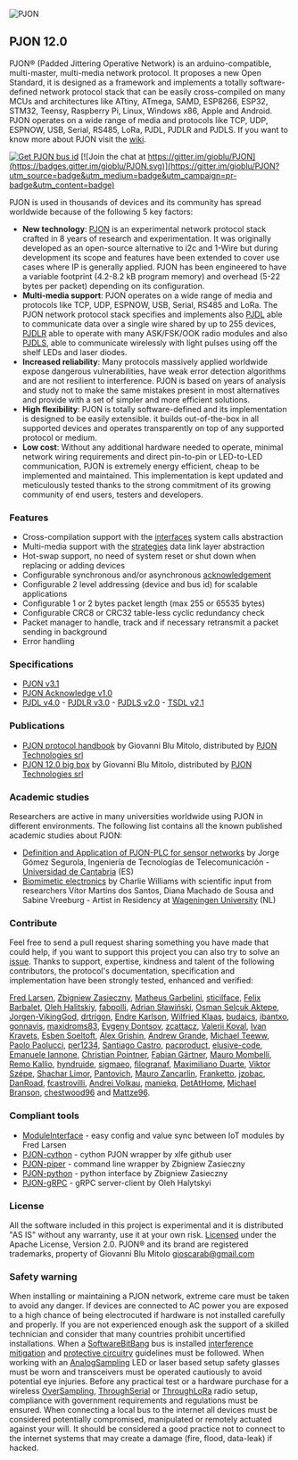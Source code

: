 
![PJON](http://www.gioblu.com/PJON/PJON-github-header-tiny.png)
## PJON 12.0
PJON® (Padded Jittering Operative Network) is an arduino-compatible, multi-master, multi-media network protocol. It proposes a new Open Standard, it is designed as a framework and implements a totally software-defined network protocol stack that can be easily cross-compiled on many MCUs and architectures like ATtiny, ATmega, SAMD, ESP8266, ESP32, STM32, Teensy, Raspberry Pi, Linux, Windows x86, Apple and Android. PJON operates on a wide range of media and protocols like TCP, UDP, ESPNOW, USB, Serial, RS485, LoRa, PJDL, PJDLR and PJDLS. If you want to know more about PJON visit the [wiki](https://github.com/gioblu/PJON/wiki).

[![Get PJON bus id](https://img.shields.io/badge/get-PJON%20bus%20id-lightgrey.svg)](http://www.pjon.org/get-bus-id.php)
[![Join the chat at https://gitter.im/gioblu/PJON](https://badges.gitter.im/gioblu/PJON.svg)](https://gitter.im/gioblu/PJON?utm_source=badge&utm_medium=badge&utm_campaign=pr-badge&utm_content=badge)

PJON is used in thousands of devices and its community has spread worldwide because of the following 5 key factors:
- **New technology**: [PJON](specification/PJON-protocol-specification-v3.1.md) is an experimental network protocol stack crafted in 8 years of research and experimentation. It was originally developed as an open-source alternative to i2c and 1-Wire but during development its scope and features have been extended to cover use cases where IP is generally applied. PJON has been engineered to have a variable footprint (4.2-8.2 kB program memory) and overhead (5-22 bytes per packet) depending on its configuration.
- **Multi-media support**: PJON operates on a wide range of media and protocols like TCP, UDP, ESPNOW, USB, Serial, RS485 and LoRa. The PJON network protocol stack specifies and implements also [PJDL](src/strategies/SoftwareBitBang/specification/PJDL-specification-v4.0.md) able to communicate data over a single wire shared by up to 255 devices, [PJDLR](src/strategies/OverSampling/specification/PJDLR-specification-v3.0.md) able to operate with many ASK/FSK/OOK radio modules and also [PJDLS](src/strategies/AnalogSampling/specification/PJDLS-specification-v2.0.md), able to communicate wirelessly with light pulses using off the shelf LEDs and laser diodes.
- **Increased reliability**: Many protocols massively applied worldwide expose dangerous vulnerabilities, have weak error detection algorithms and are not resilient to interference. PJON is based on years of analysis and study not to make the same mistakes present in most alternatives and provide with a set of simpler and more efficient solutions.
- **High flexibility**: PJON is totally software-defined and its implementation is designed to be easily extensible. it builds out-of-the-box in all supported devices and operates transparently on top of any supported protocol or medium.
- **Low cost**: Without any additional hardware needed to operate, minimal network wiring requirements and direct pin-to-pin or LED-to-LED communication, PJON is extremely energy efficient, cheap to be implemented and maintained. This implementation is kept updated and meticulously tested thanks to the strong commitment of its growing community of end users, testers and developers.

### Features
- Cross-compilation support with the [interfaces](src/interfaces) system calls abstraction   
- Multi-media support with the [strategies](src/strategies) data link layer abstraction
- Hot-swap support, no need of system reset or shut down when replacing or adding devices
- Configurable synchronous and/or asynchronous [acknowledgement](specification/PJON-protocol-acknowledge-specification-v1.0.md)
- Configurable 2 level addressing (device and bus id) for scalable applications
- Configurable 1 or 2 bytes packet length (max 255 or 65535 bytes)
- Configurable CRC8 or CRC32 table-less cyclic redundancy check
- Packet manager to handle, track and if necessary retransmit a packet sending in background
- Error handling

### Specifications
- [PJON v3.1](specification/PJON-protocol-specification-v3.1.md)
- [PJON Acknowledge v1.0](specification/PJON-protocol-acknowledge-specification-v1.0.md)
- [PJDL v4.0](src/strategies/SoftwareBitBang/specification/PJDL-specification-v4.0.md) - [PJDLR v3.0](src/strategies/OverSampling/specification/PJDLR-specification-v3.0.md) - [PJDLS v2.0](src/strategies/AnalogSampling/specification/PJDLS-specification-v2.0.md) - [TSDL v2.1](src/strategies/ThroughSerial/specification/TSDL-specification-v2.1.md)

### Publications
- [PJON protocol handbook](https://www.pjon-technologies.com/collections/frontpage/products/pjon-protocol-hand-book) by Giovanni Blu Mitolo, distributed by [PJON Technologies srl](https://www.pjon-technologies.com)
- [PJON 12.0 big box](https://www.pjon-technologies.com/collections/frontpage/products/pjon-protocol-12-0-big-box) by Giovanni Blu Mitolo, distributed by [PJON Technologies srl](https://www.pjon-technologies.com)

### Academic studies
Researchers are active in many universities worldwide using PJON in different environments. The following list contains all the known published academic studies about PJON:
- [Definition and Application of PJON-PLC for sensor networks](https://repositorio.unican.es/xmlui/bitstream/handle/10902/14012/408952.pdf?sequence=1) by Jorge Gómez Segurola, Ingeniería de Tecnologías de
Telecomunicación - [Universidad de Cantabria](https://web.unican.es/) (ES)
- [Biomimetic electronics](http://c.harl.ie/biomimetic.html) by Charlie Williams with scientific input from researchers Vítor Martins dos Santos, Diana Machado de Sousa and Sabine Vreeburg - Artist in Residency at [Wageningen University](https://www.wur.nl/en.htm) (NL)

### Contribute
Feel free to send a pull request sharing something you have made that could help, if you want to support this project you can also try to solve an [issue](https://github.com/gioblu/PJON/issues). Thanks to support, expertise, kindness and talent of the following contributors, the protocol's documentation, specification and implementation have been strongly tested, enhanced and verified:

[Fred Larsen](https://github.com/fredilarsen), [Zbigniew Zasieczny](https://github.com/girgitt), [Matheus Garbelini](https://github.com/Matheus-Garbelini), [sticilface](https://github.com/sticilface), [Felix Barbalet](https://github.com/xlfe), [Oleh Halitskiy](https://github.com/Halytskyi), [fabpolli](https://github.com/fabpolli), [Adrian Sławiński](https://github.com/4ib3r), [Osman Selçuk Aktepe](https://github.com/osman-aktepe), [Jorgen-VikingGod](https://github.com/Jorgen-VikingGod), [drtrigon](https://github.com/drtrigon), [Endre Karlson](https://github.com/ekarlso), [Wilfried Klaas](https://github.com/willie68), [budaics](https://github.com/budaics), [ibantxo](https://github.com/ibantxo), [gonnavis](https://github.com/gonnavis), [maxidroms83](https://github.com/maxidroms83), [Evgeny Dontsov](https://github.com/dontsovcmc), [zcattacz](https://github.com/zcattacz), [Valerii Koval](https://github.com/valeros), [Ivan Kravets](https://github.com/ivankravets), [Esben Soeltoft](https://github.com/EsbenSoeltoft), [Alex Grishin](https://github.com/240974a), [Andrew Grande](https://github.com/aperepel), [Michael Teeww](https://github.com/MichMich), [Paolo Paolucci](https://github.com/PaoloP74), [per1234](https://github.com/per1234), [Santiago Castro](https://github.com/bryant1410), [pacproduct](https://github.com/pacproduct), [elusive-code](https://github.com/elusive-code), [Emanuele Iannone](https://github.com/eiannone), [Christian Pointner](https://github.com/equinox0815), [Fabian Gärtner](https://github.com/TeeTrizZz), [Mauro Mombelli](https://github.com/MauroMombelli), [Remo Kallio](https://github.com/shacal), [hyndruide](https://github.com/hyndruide), [sigmaeo](https://github.com/sigmaeo), [filogranaf](https://github.com/filogranaf), [Maximiliano Duarte](https://github.com/domonetic), [Viktor Szépe](https://github.com/szepeviktor), [Shachar Limor](), [Pantovich](), [Mauro Zancarlin](), [Franketto](), [jzobac](), [DanRoad](), [fcastrovilli](https://github.com/fcastrovilli), [Andrei Volkau](https://github.com/andrei-volkau), [maniekq](https://github.com/maniekq), [DetAtHome](https://github.com/DetAtHome), [Michael Branson](https://github.com/mxbranson), [chestwood96](https://github.com/chestwood96) and [Mattze96](https://github.com/Mattze96).

### Compliant tools
- [ModuleInterface](https://github.com/fredilarsen/ModuleInterface) - easy config and value sync between IoT modules by Fred Larsen
- [PJON-cython](https://github.com/xlfe/PJON-cython) - cython PJON wrapper by xlfe github user
- [PJON-piper](https://github.com/Girgitt/PJON-piper) - command line wrapper by Zbigniew Zasieczny
- [PJON-python](https://github.com/Girgitt/PJON-python) - python interface by Zbigniew Zasieczny
- [PJON-gRPC](https://github.com/Halytskyi/PJON-gRPC) - gRPC server-client by Oleh Halytskyi

### License
All the software included in this project is experimental and it is distributed "AS IS" without any warranty, use it at your own risk. [Licensed](https://github.com/gioblu/PJON/blob/master/LICENSE.md) under the Apache License, Version 2.0. PJON® and its brand are registered trademarks, property of Giovanni Blu Mitolo gioscarab@gmail.com

### Safety warning
When installing or maintaining a PJON network, extreme care must be taken to avoid any danger. If devices are connected to AC power you are exposed to a high chance of being electrocuted if hardware is not installed carefully and properly. If you are not experienced enough ask the support of a skilled technician and consider that many countries prohibit uncertified installations. When a [SoftwareBitBang](/src/strategies/SoftwareBitBang) bus is installed [interference mitigation](https://github.com/gioblu/PJON/wiki/Mitigate-interference) and [protective circuitry](https://github.com/gioblu/PJON/wiki/Protective-circuitry) guidelines must be followed. When working with an [AnalogSampling](/src/strategies/AnalogSampling) LED or laser based setup safety glasses must be worn and transceivers must be operated cautiously to avoid potential eye injuries. Before any practical test or a hardware purchase for a wireless [OverSampling](/src/strategies/OverSampling), [ThroughSerial](/src/strategies/ThroughSerial) or [ThroughLoRa](/src/strategies/ThroughLoRa) radio setup, compliance with government requirements and regulations must be ensured. When connecting a local bus to the internet all devices must be considered potentially compromised, manipulated or remotely actuated against your will. It should be considered a good practice not to connect to the internet systems that may create a damage (fire, flood, data-leak) if hacked.
